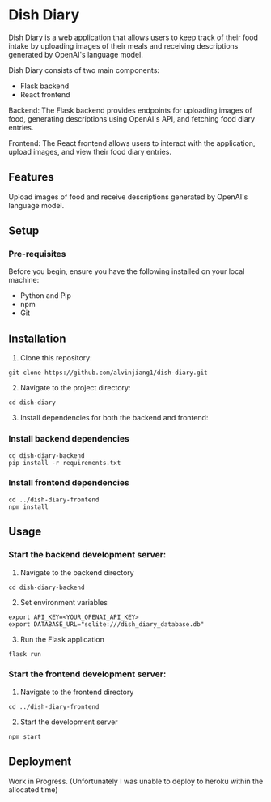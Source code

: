 # Dish Diary
Dish Diary is a web application that allows users to keep track of their food intake by uploading images of their meals and receiving descriptions generated by OpenAI's language model.

Dish Diary consists of two main components: 
- Flask backend
- React frontend

Backend: The Flask backend provides endpoints for uploading images of food, generating descriptions using OpenAI's API, and fetching food diary entries.

Frontend: The React frontend allows users to interact with the application, upload images, and view their food diary entries.

## Features
Upload images of food and receive descriptions generated by OpenAI's language model.

## Setup
### Pre-requisites
Before you begin, ensure you have the following installed on your local machine:

- Python and Pip
- npm
- Git

## Installation
1. Clone this repository:

```
git clone https://github.com/alvinjiang1/dish-diary.git
```
2. Navigate to the project directory:
```
cd dish-diary
```
3. Install dependencies for both the backend and frontend:

### Install backend dependencies
```
cd dish-diary-backend
pip install -r requirements.txt
```

### Install frontend dependencies
```
cd ../dish-diary-frontend
npm install
```
## Usage
### Start the backend development server:

1. Navigate to the backend directory
```
cd dish-diary-backend
```

2. Set environment variables
```
export API_KEY=<YOUR_OPENAI_API_KEY>
export DATABASE_URL="sqlite:///dish_diary_database.db"
```

3. Run the Flask application
```
flask run
```

### Start the frontend development server:
1. Navigate to the frontend directory
```
cd ../dish-diary-frontend
```

2. Start the development server
```
npm start
```

## Deployment
Work in Progress. (Unfortunately I was unable to deploy to heroku within the allocated time)
